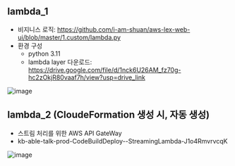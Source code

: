 

## lambda_1
- 비지니스 로직: https://github.com/i-am-shuan/aws-lex-web-ui/blob/master/1.custom/lambda.py
- 환경 구성
  - python 3.11
  - lambda layer 다운로드: https://drive.google.com/file/d/1nck6U26AM_fz70g-hc2zOkjR80vaaf7h/view?usp=drive_link

![image](https://github.com/user-attachments/assets/7d3f8157-0d74-46fb-9359-db1ff840dc96)



## lambda_2 (CloudeFormation 생성 시, 자동 생성)
- 스트림 처리를 위한 AWS API GateWay
- kb-able-talk-prod-CodeBuildDeploy--StreamingLambda-J1o4RmvrvcqK

![image](https://github.com/user-attachments/assets/f742b012-e4cb-47db-8e35-89afc30756b4)
